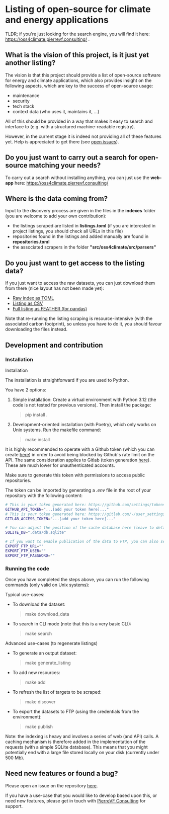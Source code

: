# Listing of open-source for climate and energy applications

TLDR; if you're just looking for the search engine, you will find it here: https://oss4climate.pierrevf.consulting/ .


## What is the vision of this project, is it just yet another listing?

The vision is that this project should provide a list of open-source software for energy and climate applications, which also provides insight on the following aspects, which are key to the success of open-source usage:

- maintenance
- security
- tech stack
- context data (who uses it, maintains it, ...)


All of this should be provided in a way that makes it easy to search and interface to (e.g. with a structured machine-readable registry).

However, in the current stage it is indeed not providing all of these features yet. Help is appreciated to get there (see [open issues](https://github.com/Pierre-VF/oss4climate/issues)).

## Do you just want to carry out a search for open-source matching your needs?

To carry out a search without installing anything, you can just use the **web-app** here: https://oss4climate.pierrevf.consulting/ 

## Where is the data coming from?

Input to the discovery process are given in the files in the **indexes** folder (you are welcome to add your own contribution):

- the listings scraped are listed in **listings.toml** (if you are interested in project listings, you should check all URLs in this file)
- repositories found in the listings and added manually are found in **repositories.toml**  
- the associated scrapers in the folder **"src/oss4climate/src/parsers"**


## Do you just want to get access to the listing data?

If you just want to access the raw datasets, you can just download them from there (nice layout has not been made yet):

- [Raw index as TOML](https://data.pierrevf.consulting/oss4climate/summary.toml)
- [Listing as CSV](https://data.pierrevf.consulting/oss4climate/listing_data.csv)
- [Full listing as FEATHER (for pandas)](https://data.pierrevf.consulting/oss4climate/listing_data.feather)

Note that re-running the listing scraping is resource-intensive (with the associated carbon footprint), so unless you have to do it, you should favour downloading the files instead.


## Development and contribution

### Installation

Installation

The installation is straightforward if you are used to Python.


You have 2 options:

1. Simple installation:
    Create a virtual environment with Python 3.12 (the code is not tested for previous versions). Then install the package:
    > pip install .

2. Development-oriented installation (with Poetry), which only works on Unix systems. Run the makefile command:
    > make install

It is highly recommended to operate with a Github token (which you can create [here](https://github.com/settings/tokens/new)) 
in order to avoid being blocked by Github's rate limit on the API. The same consideration applies to Gitlab (token generation [here](https://gitlab.com/-/user_settings/personal_access_tokens)). These are much lower for unauthenticated accounts.

Make sure to generate this token with permissions to access public repositories.

The token can be imported by generating a *.env* file in the root of your repository with the following content:

```bash
# This is your token generated here: https://github.com/settings/tokens/new
GITHUB_API_TOKEN="...[add your token here]..."
# This is your token generated here: https://gitlab.com/-/user_settings/personal_access_tokens
GITLAB_ACCESS_TOKEN="...[add your token here]..."

# You can adjust the position of the cache database here (leave to default if you don't need adjustment)
SQLITE_DB=".data/db.sqlite"

# If you want to enable publication of the data to FTP, you can also set these variables
EXPORT_FTP_URL=""
EXPORT_FTP_USER=""
EXPORT_FTP_PASSWORD=""
```

### Running the code

Once you have completed the steps above, you can run the following commands (only valid on Unix systems):

Typical use-cases:

- To download the dataset:
    > make download_data
- To search in CLI mode (note that this is a very basic CLI):
    > make search


Advanced use-cases (to regenerate listings)

- To generate an output dataset:
    > make generate_listing
- To add new resources:
    > make add
- To refresh the list of targets to be scraped:
    > make discover
- To export the datasets to FTP (using the credentials from the environment):
    > make publish

Note: the indexing is heavy and involves a series of web (and API) calls. A caching mechanism is therefore added in the implementation of the requests (with a simple SQLite database). This means that you might potentially end with a large file stored locally on your disk (currently under 500 Mb).

## Need new features or found a bug?

Please open an issue on the repository [here](https://github.com/Pierre-VF/oss4climate/issues).

If you have a use-case that you would like to develop based upon this, or need new features, please get in touch with [PierreVF Consulting](https://www.pierrevf.consulting/) for support.
